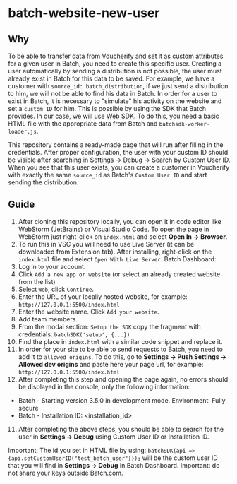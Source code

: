 # batch-website-new-user

## Why

To be able to transfer data from Voucherify and set it as custom attributes for a given user in Batch, you need to create this specific user. 
Creating a user automatically by sending a distribution is not possible, the user must already exist in Batch for this data to be saved.
For example, we have a customer with `source_id: batch_distribution`, if we just send a distribution to him, we will not be able to find his data in Batch.
In order for a user to exist in Batch, it is necessary to "simulate" his activity on the website and set a `custom ID` for him. 
This is possible by using the SDK that Batch provides. In our case, we will use [Web SDK](https://doc.batch.com/web/overview/). 
To do this, you need a basic HTML file with the appropriate data from Batch and `batchsdk-worker-loader.js`.

This repository contains a ready-made page that will run after filling in the credentials. 
After proper configuration, the user with your custom ID should be visible after searching in Settings -> Debug -> Search by Custom User ID.
When you see that this user exists,  you can create a customer in Voucherify with exactly the same `source_id` as Batch's `Custom User ID` and start sending the distribution.

## Guide

1. After cloning this repository locally, you can open it in code editor like WebStorm (JetBrains) or Visual Studio Code.
To open the page in WebStorm just right-click on `index.html` and select **Open In -> Browser**.
2. To run this in VSC you will need to use Live Server (it can be downloaded from Extension tab). After installing, right-click on the `index.html` file and select `Open With Live Server`.
Batch Dashboard:
1. Log in to your account.
2. Click `Add a new app or website` (or select an already created website from the list)
3. Select `Web`, click `Continue`.
4. Enter the URL of your locally hosted website, for example: `http://127.0.0.1:5500/index.html`
5. Enter the website name. Click `Add your website`.
6. Add team members.
7. From the modal section: `Setup the SDK` copy the fragment with credentials: `batchSDK('setup', {...})`
8. Find the place in `index.html` with a similar code snippet and replace it. 
9. In order for your site to be able to send requests to Batch, you need to add it to `allowed origins`. To do this, go to **Settings -> Push Settings -> Allowed dev origins** and paste here your page url, for example: `http://127.0.0.1:5500/index.html`
10. After completing this step and opening the page again, no errors should be displayed in the console, only the following information:
   - Batch - Starting version 3.5.0 in development mode. Environment: Fully secure
   - Batch - Installation ID: <installation_id>
11. After completing the above steps, you should be able to search for the user in **Settings -> Debug** using Custom User ID or Installation ID.

Important: The id you set in HTML file by using: `batchSDK(api => {api.setCustomUserID("test_batch_user")});` will be the custom user ID that you will find in **Settings -> Debug** in Batch Dashboard.
Important: do not share your keys outside Batch.com.
